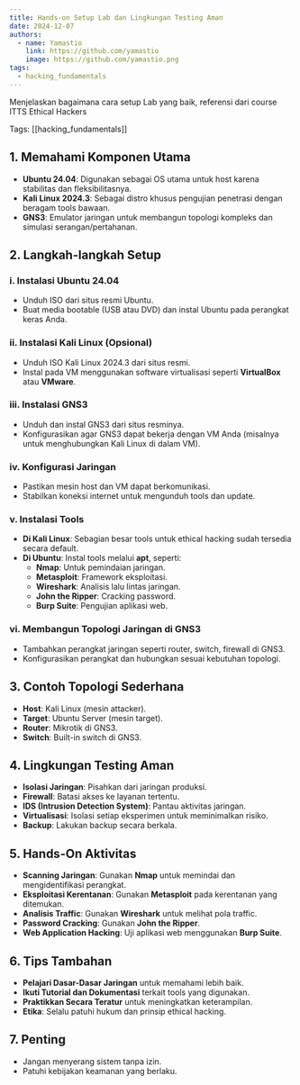 ```yaml
---
title: Hands-on Setup Lab dan Lingkungan Testing Aman
date: 2024-12-07
authors:
  - name: Yamastio
    link: https://github.com/yamastio
    image: https://github.com/yamastio.png
tags:
  - hacking_fundamentals
---
```


Menjelaskan bagaimana cara setup Lab yang baik, referensi dari course ITTS Ethical Hackers

<!--more-->

Tags: [[hacking_fundamentals]]

## 1. Memahami Komponen Utama

- **Ubuntu 24.04**: Digunakan sebagai OS utama untuk host karena stabilitas dan fleksibilitasnya.
- **Kali Linux 2024.3**: Sebagai distro khusus pengujian penetrasi dengan beragam tools bawaan.
- **GNS3**: Emulator jaringan untuk membangun topologi kompleks dan simulasi serangan/pertahanan.

## 2. Langkah-langkah Setup

### i. Instalasi Ubuntu 24.04

- Unduh ISO dari situs resmi Ubuntu.
- Buat media bootable (USB atau DVD) dan instal Ubuntu pada perangkat keras Anda.

### ii. Instalasi Kali Linux (Opsional)

- Unduh ISO Kali Linux 2024.3 dari situs resmi.
- Instal pada VM menggunakan software virtualisasi seperti **VirtualBox** atau **VMware**.

### iii. Instalasi GNS3

- Unduh dan instal GNS3 dari situs resminya.
- Konfigurasikan agar GNS3 dapat bekerja dengan VM Anda (misalnya untuk menghubungkan Kali Linux di dalam VM).

### iv. Konfigurasi Jaringan

- Pastikan mesin host dan VM dapat berkomunikasi.
- Stabilkan koneksi internet untuk mengunduh tools dan update.

### v. Instalasi Tools

- **Di Kali Linux**: Sebagian besar tools untuk ethical hacking sudah tersedia secara default.
- **Di Ubuntu**: Instal tools melalui **apt**, seperti:
  - **Nmap**: Untuk pemindaian jaringan.
  - **Metasploit**: Framework eksploitasi.
  - **Wireshark**: Analisis lalu lintas jaringan.
  - **John the Ripper**: Cracking password.
  - **Burp Suite**: Pengujian aplikasi web.

### vi. Membangun Topologi Jaringan di GNS3

- Tambahkan perangkat jaringan seperti router, switch, firewall di GNS3.
- Konfigurasikan perangkat dan hubungkan sesuai kebutuhan topologi.

## 3. Contoh Topologi Sederhana

- **Host**: Kali Linux (mesin attacker).
- **Target**: Ubuntu Server (mesin target).
- **Router**: Mikrotik di GNS3.
- **Switch**: Built-in switch di GNS3.

## 4. Lingkungan Testing Aman

- **Isolasi Jaringan**: Pisahkan dari jaringan produksi.
- **Firewall**: Batasi akses ke layanan tertentu.
- **IDS (Intrusion Detection System)**: Pantau aktivitas jaringan.
- **Virtualisasi**: Isolasi setiap eksperimen untuk meminimalkan risiko.
- **Backup**: Lakukan backup secara berkala.

## 5. Hands-On Aktivitas

- **Scanning Jaringan**: Gunakan **Nmap** untuk memindai dan mengidentifikasi perangkat.
- **Eksploitasi Kerentanan**: Gunakan **Metasploit** pada kerentanan yang ditemukan.
- **Analisis Traffic**: Gunakan **Wireshark** untuk melihat pola traffic.
- **Password Cracking**: Gunakan **John the Ripper**.
- **Web Application Hacking**: Uji aplikasi web menggunakan **Burp Suite**.

## 6. Tips Tambahan

- **Pelajari Dasar-Dasar Jaringan** untuk memahami lebih baik.
- **Ikuti Tutorial dan Dokumentasi** terkait tools yang digunakan.
- **Praktikkan Secara Teratur** untuk meningkatkan keterampilan.
- **Etika**: Selalu patuhi hukum dan prinsip ethical hacking.

## 7. Penting

- Jangan menyerang sistem tanpa izin.
- Patuhi kebijakan keamanan yang berlaku.
